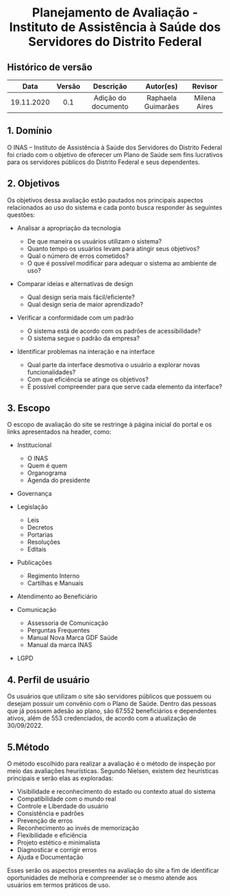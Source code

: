 #  <center>Planejamento de Avaliação -  Instituto de Assistência à Saúde dos Servidores do Distrito Federal
  
## Histórico de versão

|    Data    | Versão | Descrição            | Autor(es)          | Revisor      |
| :--------: | :----: | :------------------: | :----------------: | :----------: |
| 19.11.2020 |  0.1   | Adição do documento  | Raphaela Guimarães | Milena Aires |
  
## 1. Domínio
O INAS – Instituto de Assistência à Saúde dos Servidores do Distrito Federal foi criado com o objetivo de oferecer um Plano de Saúde sem fins lucrativos para os servidores públicos do Distrito Federal e seus dependentes.
  
## 2. Objetivos
Os objetivos dessa avaliação estão pautados nos principais aspectos relacionados ao uso do sistema e cada ponto busca responder às seguintes questões:
- Analisar a apropriação da tecnologia
  - De que maneira os usuários utilizam o sistema?
  - Quanto tempo os usuários levam para atingir seus objetivos?
  - Qual o número de erros cometidos?
  - O que é possível modificar para adequar o sistema ao ambiente de uso?
  
- Comparar ideias e alternativas de design
  - Qual design seria mais fácil/eficiente?
  - Qual design seria de maior aprendizado?
  
- Verificar a conformidade com um padrão
  - O sistema está de acordo com os padrões de acessibilidade?
  - O sistema segue o padrão da empresa?
  
- Identificar problemas na interação e na interface
  - Qual parte da interface desmotiva o usuário a explorar novas funcionalidades?
  - Com que eficiência se atinge os objetivos?
  - É possível compreender para que serve cada elemento da interface?

## 3. Escopo
O escopo de avaliação do site se restringe à página inicial do portal e os links apresentados na header, como:

- Institucional
  - O INAS
  - Quem é quem
  - Organograma
  - Agenda do presidente

- Governança

- Legislação
  - Leis
  - Decretos
  - Portarias
  - Resoluções
  - Editais

- Publicações
  - Regimento Interno
  - Cartilhas e Manuais

- Atendimento ao Beneficiário

- Comunicação
  - Assessoria de Comunicação
  - Perguntas Frequentes
  - Manual Nova Marca GDF Saúde
  - Manual da marca INAS

- LGPD

## 4. Perfil de usuário
Os usuários que utilizam o site são servidores públicos que possuem ou desejam possuir um convênio com o Plano de Saúde. Dentro das pessoas que já possuem adesão ao plano, são 67.552 beneficiários e dependentes ativos, além de 553 credenciados, de acordo com a atualização de 30/09/2022.

## 5.Método
O método escolhido para realizar a avaliação é o método de inspeção por meio das avaliações heurísticas. Segundo Nielsen, existem dez heurísticas principais e serão elas as exploradas:

- Visibilidade e reconhecimento do estado ou contexto atual do sistema
- Compatibilidade com o mundo real
- Controle e Liberdade do usuário
- Consistência e padrões
- Prevenção de erros
- Reconhecimento ao invés de memorização
- Flexibilidade e eficiência
- Projeto estético e minimalista
- Diagnosticar e corrigir erros
- Ajuda e Documentação
  
Esses serão os aspectos presentes na avaliação do site a fim de identificar oportunidades de melhoria e compreender se o mesmo atende aos usuários em termos práticos de uso.
